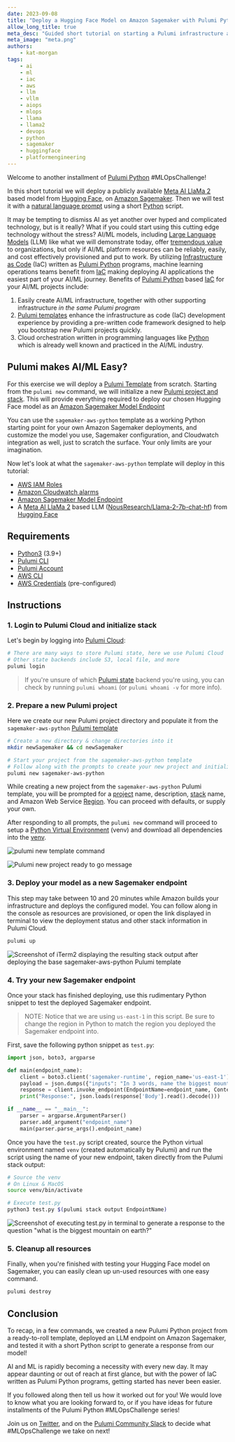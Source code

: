 ```yaml
---
date: 2023-09-08
title: "Deploy a Hugging Face Model on Amazon Sagemaker with Pulumi Python IaC"
allow_long_title: true
meta_desc: "Guided short tutorial on starting a Pulumi infrastructure as code project to deploy Hugging Face LLMs on Amazon Sagemaker machine learning platform"
meta_image: "meta.png"
authors:
    - kat-morgan
tags:
    - ai
    - ml
    - iac
    - aws
    - llm
    - vllm
    - aiops
    - mlops
    - llama
    - llama2
    - devops
    - python
    - sagemaker
    - huggingface
    - platformengineering
---
```


[Pulumi CLI]:/docs/install/
[Pulumi Account]:https://app.pulumi.com/signup
[Pulumi Template]:/blog/how-to-create-and-share-a-pulumi-template
[Pulumi Templates]:/blog/how-to-create-and-share-a-pulumi-template
[Pulumi Python]:https://www.pulumi.com/docs/reference/pkg/python/pulumi
[Infrastructure as Code]:https://www.pulumi.com/what-is/what-is-infrastructure-as-code
[IaC]:https://www.pulumi.com/what-is/what-is-infrastructure-as-code
[AWS IAM Roles]:/registry/packages/aws/api-docs/iam/role
[Amazon Sagemaker Model Endpoint]:/registry/packages/aws/api-docs/sagemaker/model
[Amazon Cloudwatch alarms]:/registry/packages/aws/api-docs/cloudwatch/metricalarm
[Pulumi project and stack]:/docs/using-pulumi/organizing-projects-stacks/
[Pulumi Cloud]:https://www.pulumi.com/product/pulumi-cloud
[Pulumi state]:https://www.pulumi.com/docs/concepts/state
[Python Virtual Environment]:/docs/languages-sdks/python/#virtual-environments
[venv]:/docs/languages-sdks/python/#virtual-environments

[Python]:https://www.python.org
[Python3]:https://www.python.org/downloads
[natural language prompt]:https://en.wikipedia.org/wiki/Prompt_engineering
[Meta AI LlaMa 2]:https://ai.meta.com/llama
[Hugging Face]:https://huggingface.co
[NousResearch/Llama-2-7b-chat-hf]:https://huggingface.co/NousResearch/Llama-2-7b-chat-hf
[AWS CLI]:https://docs.aws.amazon.com/cli/latest/userguide/getting-started-install.html
[AWS Credentials]:https://docs.aws.amazon.com/cli/latest/userguide/cli-chap-authentication.html
[Amazon Sagemaker]:https://aws.amazon.com/pm/sagemaker
[tremendous value]:https://blogs.nvidia.com/blog/2023/01/26/what-are-large-language-models-used-for
[Large Language Models]:https://en.wikipedia.org/wiki/Large_language_model
[LLM]:https://en.wikipedia.org/wiki/Large_language_model
Welcome to another installment of [Pulumi Python] #MLOpsChallenge!

In this short tutorial we will deploy a publicly available [Meta AI LlaMa 2] based model from [Hugging Face], on [Amazon Sagemaker]. Then we will test it with a [natural language prompt] using a short [Python] script.

It may be tempting to dismiss AI as yet another over hyped and complicated technology, but is it really? What if you could start using this cutting edge technology without the stress? AI/ML models, including [Large Language Models] (LLM) like what we will demonstrate today, offer [tremendous value] to organizations, but only if AI/ML platform resources can be reliably, easily, and cost effectively provisioned and put to work. By utilizing [Infrastructure as Code] (IaC) written as [Pulumi Python] programs, machine learning operations teams benefit from [IaC] making deploying AI applications the easiest part of your AI/ML journey. Benefits of [Pulumi Python] based [IaC] for your AI/ML projects include:

1. Easily create AI/ML infrastructure, together with other supporting infrastructure _in the same Pulumi program_
2. [Pulumi templates] enhance the infrastructure as code (IaC) development experience by providing a pre-written code framework designed to help you bootstrap new Pulumi projects quickly.
3. Cloud orchestration written in programming languages like [Python] which is already well known and practiced in the AI/ML industry.

## Pulumi makes AI/ML Easy?

For this exercise we will deploy a [Pulumi Template] from scratch. Starting from the `pulumi new` command, we will initialize a new [Pulumi project and stack]. This will provide everything required to deploy our chosen Hugging Face model as an [Amazon Sagemaker Model Endpoint]

You can use the `sagemaker-aws-python` template as a working Python starting point for your own Amazon Sagemaker deployments, and customize the model you use, Sagemaker configuration, and Cloudwatch integration as well, just to scratch the surface. Your only limits are your imagination.

Now let's look at what the `sagemaker-aws-python` template will deploy in this tutorial:

* [AWS IAM Roles]
* [Amazon Cloudwatch alarms]
* [Amazon Sagemaker Model Endpoint]
* A [Meta AI LlaMa 2] based LLM ([NousResearch/Llama-2-7b-chat-hf]) from [Hugging Face]

## Requirements

* [Python3] (3.9+)
* [Pulumi CLI]
* [Pulumi Account]
* [AWS CLI]
* [AWS Credentials] (pre-configured)

## Instructions

### 1. Login to Pulumi Cloud and initialize stack

Let's begin by logging into [Pulumi Cloud]:

```bash
# There are many ways to store Pulumi state, here we use Pulumi Cloud
# Other state backends include S3, local file, and more
pulumi login
```

> If you're unsure of which [Pulumi state] backend you're using, you can check by running `pulumi whoami` (or `pulumi whoami -v` for more info).

### 2. Prepare a new Pulumi project

Here we create our new Pulumi project directory and populate it from the `sagemaker-aws-python` [Pulumi template](https://github.com/pulumi/templates)

```bash
# Create a new directory & change directories into it
mkdir newSagemaker && cd newSagemaker

# Start your project from the sagemaker-aws-python template
# Follow along with the prompts to create your new project and initialize a stack
pulumi new sagemaker-aws-python
```

While creating a new project from the `sagemaker-aws-python` Pulumi template, you will be prompted for a [project](https://www.pulumi.com/docs/concepts/projects/) name, description, [stack](https://www.pulumi.com/docs/concepts/stack/) name, and Amazon Web Service [Region](https://aws.amazon.com/about-aws/global-infrastructure/regions_az/). You can proceed with defaults, or supply your own.

After responding to all prompts, the `pulumi new` command will proceed to setup a [Python Virtual Environment] (venv) and download all dependencies into the [venv].

![pulumi new template command](pulumi-new-sagemaker-template-and-stack.png)

![Pulumi new project ready to go message](pulumi-new-project-ready-to-go.png)

### 3. Deploy your model as a new Sagemaker endpoint

This step may take between 10 and 20 minutes while Amazon builds your infrastructure and deploys the configured model. You can follow along in the console as resources are provisioned, or open the link displayed in terminal to view the deployment status and other stack information in Pulumi Cloud.

```bash
pulumi up
```

![Screenshot of iTerm2 displaying the resulting stack output after deploying the base sagemaker-aws-python Pulumi template](pulumi-up-sagemaker-endpoint.png)

### 4. Try your new Sagemaker endpoint

Once your stack has finished deploying, use this rudimentary Python snippet to test the deployed Sagemaker endpoint.

> NOTE: Notice that we are using `us-east-1` in this script. Be sure to change the region in Python to match the region you deployed the Sagemaker endpoint into.

First, save the following python snippet as `test.py`:

```python
import json, boto3, argparse

def main(endpoint_name):
    client = boto3.client('sagemaker-runtime', region_name='us-east-1')
    payload = json.dumps({"inputs": "In 3 words, name the biggest mountain on earth?"})
    response = client.invoke_endpoint(EndpointName=endpoint_name, ContentType="application/json", Body=payload)
    print("Response:", json.loads(response['Body'].read().decode()))

if __name__ == "__main__":
    parser = argparse.ArgumentParser()
    parser.add_argument("endpoint_name")
    main(parser.parse_args().endpoint_name)
```

Once you have the `test.py` script created, source the Python virtual environment named `venv` (created automatically by Pulumi) and run the script using the name of your new endpoint, taken directly from the Pulumi stack output:

```bash
# Source the venv
# On Linux & MacOS
source venv/bin/activate

# Execute test.py
python3 test.py $(pulumi stack output EndpointName)
```

![Screenshot of executing test.py in terminal to generate a response to the question "what is the biggest mountain on earth?"](sagemaker-test-py.png)

### 5. Cleanup all resources

Finally, when you're finished with testing your Hugging Face model on Sagemaker, you can easily clean up un-used resources with one easy command.

```bash
pulumi destroy
```

## Conclusion

To recap, in a few commands, we created a new Pulumi Python project from a ready-to-roll template, deployed an LLM endpoint on Amazon Sagemaker, and tested it with a short Python script to generate a response from our model!

AI and ML is rapidly becoming a necessity with every new day. It may appear daunting or out of reach at first glance, but with the power of IaC written as Pulumi Python programs, getting started has never been easier.

If you followed along then tell us how it worked out for you! We would love to know what you are looking forward to, or if you have ideas for future installments of the Pulumi Python #MLOpsChallenge series!

Join us on [Twitter](https://twitter.com/pulumicorp), and on the [Pulumi Community Slack](https://slack.pulumi.com) to decide what #MLOpsChallenge we take on next!